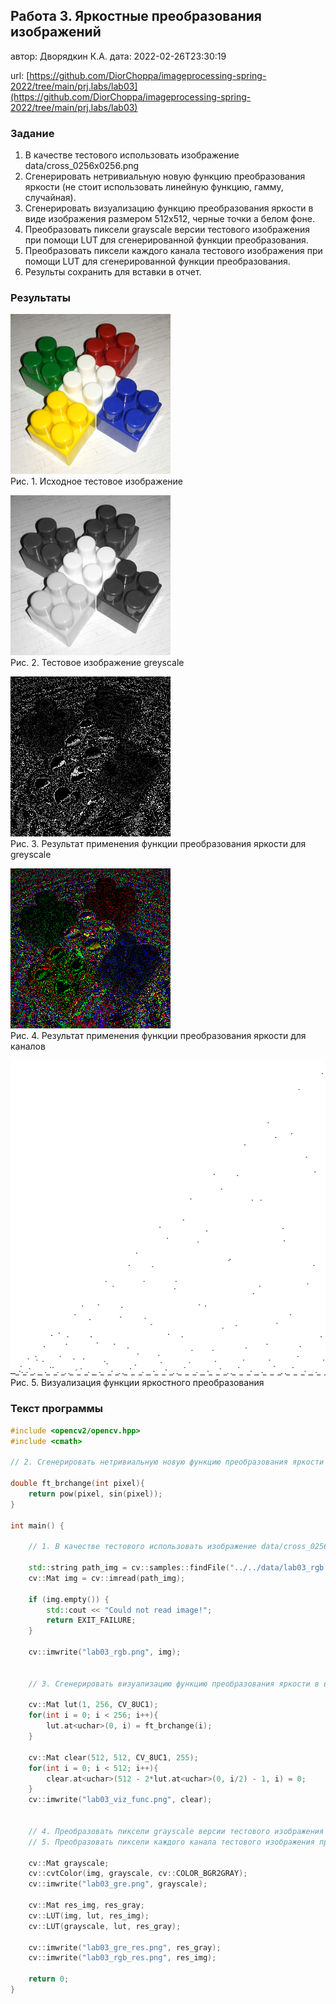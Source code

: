 ## Работа 3. Яркостные преобразования изображений
автор: Дворядкин К.А.
дата: 2022-02-26T23:30:19

url: [https://github.com/DiorChoppa/imageprocessing-spring-2022/tree/main/prj.labs/lab03](https://github.com/DiorChoppa/imageprocessing-spring-2022/tree/main/prj.labs/lab03)

### Задание
1. В качестве тестового использовать изображение data/cross_0256x0256.png
2. Сгенерировать нетривиальную новую функцию преобразования яркости (не стоит использовать линейную функцию, гамму, случайная).
3. Сгенерировать визуализацию функцию преобразования яркости в виде изображения размером 512x512, черные точки а белом фоне.
4. Преобразовать пиксели grayscale версии тестового изображения при помощи LUT для сгенерированной функции преобразования.
4. Преобразовать пиксели каждого канала тестового изображения при помощи LUT для сгенерированной функции преобразования.
5. Результы сохранить для вставки в отчет.

### Результаты

![](lab03_rgb.png)
<br/>Рис. 1. Исходное тестовое изображение

![](lab03_gre.png)
<br/>Рис. 2. Тестовое изображение greyscale

![](lab03_gre_res.png)
<br/>Рис. 3. Результат применения функции преобразования яркости для greyscale

![](lab03_rgb_res.png)
<br/>Рис. 4. Результат применения функции преобразования яркости для каналов

![](lab03_viz_func.png)
<br/>Рис. 5. Визуализация функции яркостного преобразования

### Текст программы

```cpp
#include <opencv2/opencv.hpp>
#include <cmath>

// 2. Сгенерировать нетривиальную новую функцию преобразования яркости (не стоит использовать линейную функцию, гамму, случайная).

double ft_brchange(int pixel){
	return pow(pixel, sin(pixel));
}

int main() {

	// 1. В качестве тестового использовать изображение data/cross_0256x0256.png

	std::string path_img = cv::samples::findFile("../../data/lab03_rgb.png");
	cv::Mat img = cv::imread(path_img);

	if (img.empty()) {
		std::cout << "Could not read image!";
		return EXIT_FAILURE;
	}

	cv::imwrite("lab03_rgb.png", img);


	// 3. Сгенерировать визуализацию функцию преобразования яркости в виде изображения размером 512x512, черные точки а белом фоне.

	cv::Mat lut(1, 256, CV_8UC1);
	for(int i = 0; i < 256; i++){
		lut.at<uchar>(0, i) = ft_brchange(i);
	}
	
	cv::Mat clear(512, 512, CV_8UC1, 255);
	for(int i = 0; i < 512; i++){
		clear.at<uchar>(512 - 2*lut.at<uchar>(0, i/2) - 1, i) = 0;
	}
	cv::imwrite("lab03_viz_func.png", clear);


	// 4. Преобразовать пиксели grayscale версии тестового изображения при помощи LUT для сгенерированной функции преобразования.
	// 5. Преобразовать пиксели каждого канала тестового изображения при помощи LUT для сгенерированной функции преобразования.

	cv::Mat grayscale;
	cv::cvtColor(img, grayscale, cv::COLOR_BGR2GRAY);
	cv::imwrite("lab03_gre.png", grayscale);

	cv::Mat res_img, res_gray;
	cv::LUT(img, lut, res_img);
	cv::LUT(grayscale, lut, res_gray);

	cv::imwrite("lab03_gre_res.png", res_gray);
	cv::imwrite("lab03_rgb_res.png", res_img);
	
	return 0;
}

```

